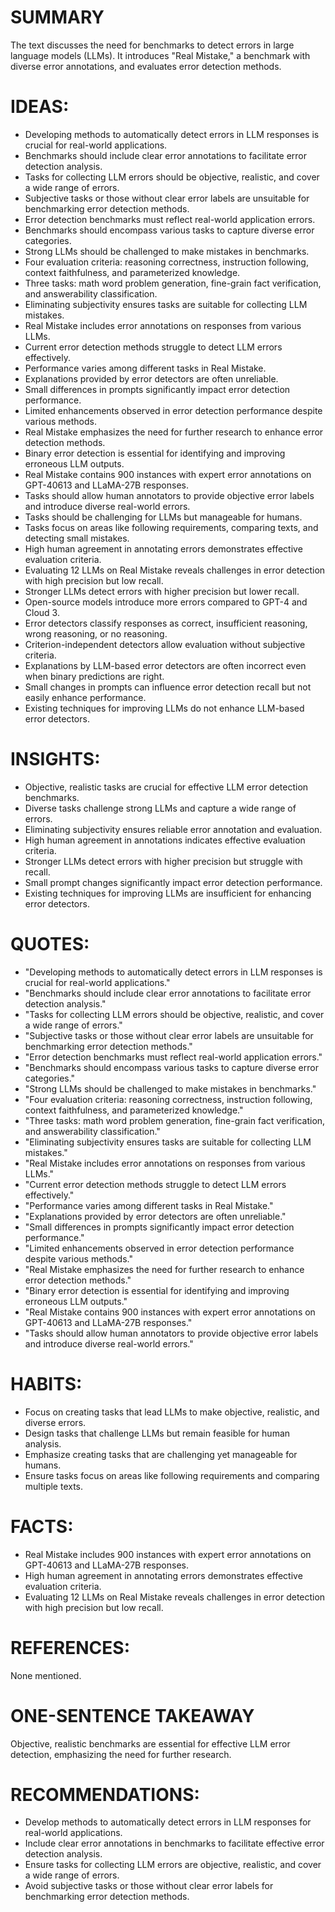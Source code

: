 # SUMMARY
The text discusses the need for benchmarks to detect errors in large language models (LLMs). It introduces "Real Mistake," a benchmark with diverse error annotations, and evaluates error detection methods.

# IDEAS:
- Developing methods to automatically detect errors in LLM responses is crucial for real-world applications.
- Benchmarks should include clear error annotations to facilitate error detection analysis.
- Tasks for collecting LLM errors should be objective, realistic, and cover a wide range of errors.
- Subjective tasks or those without clear error labels are unsuitable for benchmarking error detection methods.
- Error detection benchmarks must reflect real-world application errors.
- Benchmarks should encompass various tasks to capture diverse error categories.
- Strong LLMs should be challenged to make mistakes in benchmarks.
- Four evaluation criteria: reasoning correctness, instruction following, context faithfulness, and parameterized knowledge.
- Three tasks: math word problem generation, fine-grain fact verification, and answerability classification.
- Eliminating subjectivity ensures tasks are suitable for collecting LLM mistakes.
- Real Mistake includes error annotations on responses from various LLMs.
- Current error detection methods struggle to detect LLM errors effectively.
- Performance varies among different tasks in Real Mistake.
- Explanations provided by error detectors are often unreliable.
- Small differences in prompts significantly impact error detection performance.
- Limited enhancements observed in error detection performance despite various methods.
- Real Mistake emphasizes the need for further research to enhance error detection methods.
- Binary error detection is essential for identifying and improving erroneous LLM outputs.
- Real Mistake contains 900 instances with expert error annotations on GPT-40613 and LLaMA-27B responses.
- Tasks should allow human annotators to provide objective error labels and introduce diverse real-world errors.
- Tasks should be challenging for LLMs but manageable for humans.
- Tasks focus on areas like following requirements, comparing texts, and detecting small mistakes.
- High human agreement in annotating errors demonstrates effective evaluation criteria.
- Evaluating 12 LLMs on Real Mistake reveals challenges in error detection with high precision but low recall.
- Stronger LLMs detect errors with higher precision but lower recall.
- Open-source models introduce more errors compared to GPT-4 and Cloud 3.
- Error detectors classify responses as correct, insufficient reasoning, wrong reasoning, or no reasoning.
- Criterion-independent detectors allow evaluation without subjective criteria.
- Explanations by LLM-based error detectors are often incorrect even when binary predictions are right.
- Small changes in prompts can influence error detection recall but not easily enhance performance.
- Existing techniques for improving LLMs do not enhance LLM-based error detectors.

# INSIGHTS:
- Objective, realistic tasks are crucial for effective LLM error detection benchmarks.
- Diverse tasks challenge strong LLMs and capture a wide range of errors.
- Eliminating subjectivity ensures reliable error annotation and evaluation.
- High human agreement in annotations indicates effective evaluation criteria.
- Stronger LLMs detect errors with higher precision but struggle with recall.
- Small prompt changes significantly impact error detection performance.
- Existing techniques for improving LLMs are insufficient for enhancing error detectors.

# QUOTES:
- "Developing methods to automatically detect errors in LLM responses is crucial for real-world applications."
- "Benchmarks should include clear error annotations to facilitate error detection analysis."
- "Tasks for collecting LLM errors should be objective, realistic, and cover a wide range of errors."
- "Subjective tasks or those without clear error labels are unsuitable for benchmarking error detection methods."
- "Error detection benchmarks must reflect real-world application errors."
- "Benchmarks should encompass various tasks to capture diverse error categories."
- "Strong LLMs should be challenged to make mistakes in benchmarks."
- "Four evaluation criteria: reasoning correctness, instruction following, context faithfulness, and parameterized knowledge."
- "Three tasks: math word problem generation, fine-grain fact verification, and answerability classification."
- "Eliminating subjectivity ensures tasks are suitable for collecting LLM mistakes."
- "Real Mistake includes error annotations on responses from various LLMs."
- "Current error detection methods struggle to detect LLM errors effectively."
- "Performance varies among different tasks in Real Mistake."
- "Explanations provided by error detectors are often unreliable."
- "Small differences in prompts significantly impact error detection performance."
- "Limited enhancements observed in error detection performance despite various methods."
- "Real Mistake emphasizes the need for further research to enhance error detection methods."
- "Binary error detection is essential for identifying and improving erroneous LLM outputs."
- "Real Mistake contains 900 instances with expert error annotations on GPT-40613 and LLaMA-27B responses."
- "Tasks should allow human annotators to provide objective error labels and introduce diverse real-world errors."

# HABITS:
- Focus on creating tasks that lead LLMs to make objective, realistic, and diverse errors.
- Design tasks that challenge LLMs but remain feasible for human analysis.
- Emphasize creating tasks that are challenging yet manageable for humans.
- Ensure tasks focus on areas like following requirements and comparing multiple texts.

# FACTS:
- Real Mistake includes 900 instances with expert error annotations on GPT-40613 and LLaMA-27B responses.
- High human agreement in annotating errors demonstrates effective evaluation criteria.
- Evaluating 12 LLMs on Real Mistake reveals challenges in error detection with high precision but low recall.

# REFERENCES:
None mentioned.

# ONE-SENTENCE TAKEAWAY
Objective, realistic benchmarks are essential for effective LLM error detection, emphasizing the need for further research.

# RECOMMENDATIONS:
- Develop methods to automatically detect errors in LLM responses for real-world applications.
- Include clear error annotations in benchmarks to facilitate effective error detection analysis.
- Ensure tasks for collecting LLM errors are objective, realistic, and cover a wide range of errors.
- Avoid subjective tasks or those without clear error labels for benchmarking error detection methods.
